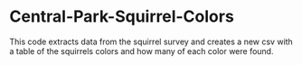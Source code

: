 # Central-Park-Squirrel-Colors

This code extracts data from the squirrel survey and creates a new csv with a table of the squirrels colors and how many of each color were found.
